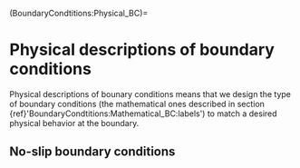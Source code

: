 (BoundaryCondtitions:Physical_BC)=
# Physical descriptions of boundary conditions

Physical descriptions of bounary conditions means that we design the type of boundary conditions (the mathematical ones described in section {ref}'BoundaryCondtitions:Mathematical_BC:labels') to match a desired physical behavior at the boundary.

## No-slip boundary conditions

